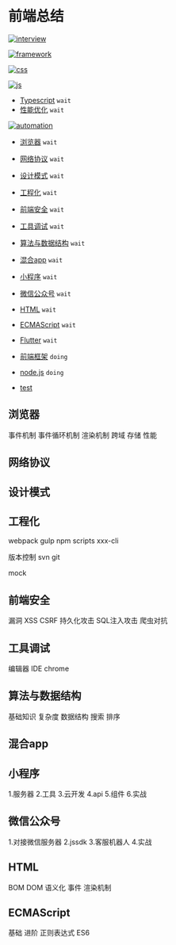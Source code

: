# 前端总结

[![interview]](./interview/index.md)

[interview]:https://img.shields.io/badge/面试-interview-1572B6?style=flat-square&logo=buffer&logoColor=fff

[![framework]](./framework/index.md)

[framework]:https://img.shields.io/badge/前端框架-framework-4FC08D?style=flat-square&labelColor=339966&logo=Vue.js&logoColor=fff

[![css]](./css/index.md)

[css]:https://img.shields.io/badge/css-framework-00aaee?style=flat-square&labelColor=1572B6&logo=css3

[![js]](./js/index.md)

[js]:https://img.shields.io/badge/js-framework-F7DF1E?style=flat-square&logo=JavaScript

* [Typescript](./typescript/index.md) `wait`
* [性能优化](./性能优化/index.md) `wait`

[![automation]](./automation/index.md)

[automation]:https://img.shields.io/badge/自动化-automation-4FC08D?style=flat-square&logo=automatic&logoColor=fff

* [浏览器](#浏览器) `wait`
* [网络协议](#网络协议) `wait`
* [设计模式](#设计模式) `wait`
* [工程化](#工程化) `wait`
* [前端安全](#前端安全) `wait`
* [工具调试](#工具调试) `wait`
* [算法与数据结构](#算法与数据结构) `wait`
* [混合app](#混合app) `wait`
* [小程序](#小程序) `wait`
* [微信公众号](#微信公众号) `wait`
* [HTML](#html) `wait`
* [ECMAScript](#ecmascript) `wait`

* [Flutter](#flutter) `wait`
* [前端框架](#前端框架) `doing`
* [node.js](#nodejs) `doing`
* [test](./test.md)

## 浏览器

事件机制
事件循环机制
渲染机制
跨域
存储
性能

## 网络协议
## 设计模式
## 工程化

webpack
gulp
npm scripts
xxx-cli

版本控制
svn
git

mock

## 前端安全

漏洞
XSS
CSRF
持久化攻击
SQL注入攻击
爬虫对抗



## 工具调试

编辑器 IDE
chrome

## 算法与数据结构

基础知识
复杂度
数据结构
搜索
排序

## 混合app

## 小程序

1.服务器
2.工具
3.云开发
4.api
5.组件
6.实战

## 微信公众号

1.对接微信服务器
2.jssdk
3.客服机器人
4.实战

## HTML

BOM
DOM
语义化
事件
渲染机制


## ECMAScript

基础
进阶
正则表达式
ES6